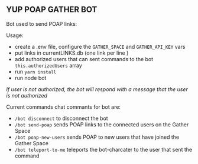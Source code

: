 ## YUP POAP GATHER BOT

Bot used to send POAP links:

Usage:
- create a .env file, configure the `GATHER_SPACE` and `GATHER_API_KEY` vars
- put links in currentLINKS.db (one link per line )
- add authorized users that can sent commands to the bot `this.authorizedUsers` array 
- run `yarn install`
- run node bot

_If user is not authorized, the bot will respond with a message that the user is not authorized_

Current commands chat commants for bot are:
- `/bot disconnect` to disconnect the bot
- `/bot send-poap` sends POAP links to the connected users on the Gather Space
- `/bot poap-new-users` sends POAP to new users that have joined the Gather Space
- `/bot teleport-to-me` teleports the bot-charcater to the user that sent the command 
